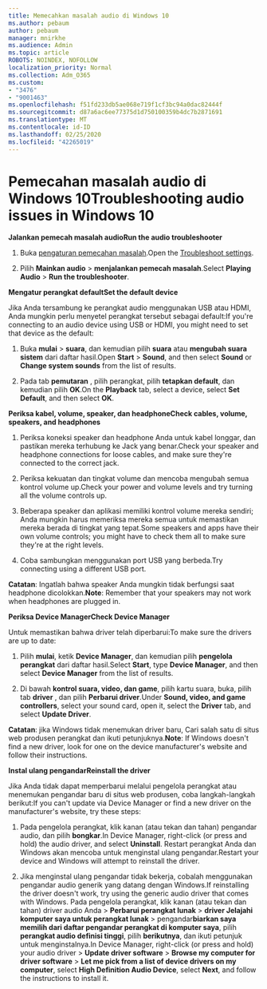 ```yaml
---
title: Memecahkan masalah audio di Windows 10
ms.author: pebaum
author: pebaum
manager: mnirkhe
ms.audience: Admin
ms.topic: article
ROBOTS: NOINDEX, NOFOLLOW
localization_priority: Normal
ms.collection: Adm_O365
ms.custom:
- "3476"
- "9001463"
ms.openlocfilehash: f51fd233db5ae068e719f1cf3bc94a0dac82444f
ms.sourcegitcommit: d87a6ac6ee77375d1d750100359b4dc7b2871691
ms.translationtype: MT
ms.contentlocale: id-ID
ms.lasthandoff: 02/25/2020
ms.locfileid: "42265019"
---
```

# <a name="troubleshooting-audio-issues-in-windows-10"></a><span data-ttu-id="79d87-102">Pemecahan masalah audio di Windows 10</span><span class="sxs-lookup"><span data-stu-id="79d87-102">Troubleshooting audio issues in Windows 10</span></span>

<span data-ttu-id="79d87-103">**Jalankan pemecah masalah audio**</span><span class="sxs-lookup"><span data-stu-id="79d87-103">**Run the audio troubleshooter**</span></span>

1.  <span data-ttu-id="79d87-104">Buka [pengaturan pemecahan masalah](ms-settings:troubleshoot).</span><span class="sxs-lookup"><span data-stu-id="79d87-104">Open the [Troubleshoot settings](ms-settings:troubleshoot).</span></span>

2.  <span data-ttu-id="79d87-105">Pilih **Mainkan audio** > **menjalankan pemecah masalah**.</span><span class="sxs-lookup"><span data-stu-id="79d87-105">Select **Playing Audio** > **Run the troubleshooter**.</span></span>

<span data-ttu-id="79d87-106">**Mengatur perangkat default**</span><span class="sxs-lookup"><span data-stu-id="79d87-106">**Set the default device**</span></span>

<span data-ttu-id="79d87-107">Jika Anda tersambung ke perangkat audio menggunakan USB atau HDMI, Anda mungkin perlu menyetel perangkat tersebut sebagai default:</span><span class="sxs-lookup"><span data-stu-id="79d87-107">If you're connecting to an audio device using USB or HDMI, you might need to set that device as the default:</span></span>

1. <span data-ttu-id="79d87-108">Buka **mulai** > **suara**, dan kemudian pilih **suara** atau **mengubah suara sistem** dari daftar hasil.</span><span class="sxs-lookup"><span data-stu-id="79d87-108">Open **Start** > **Sound**, and then select **Sound** or **Change system sounds** from the list of results.</span></span>

2.  <span data-ttu-id="79d87-109">Pada tab **pemutaran** , pilih perangkat, pilih **tetapkan default**, dan kemudian pilih **OK**.</span><span class="sxs-lookup"><span data-stu-id="79d87-109">On the **Playback** tab, select a device, select **Set Default**, and then select **OK**.</span></span>

<span data-ttu-id="79d87-110">**Periksa kabel, volume, speaker, dan headphone**</span><span class="sxs-lookup"><span data-stu-id="79d87-110">**Check cables, volume, speakers, and headphones**</span></span>

1. <span data-ttu-id="79d87-111">Periksa koneksi speaker dan headphone Anda untuk kabel longgar, dan pastikan mereka terhubung ke Jack yang benar.</span><span class="sxs-lookup"><span data-stu-id="79d87-111">Check your speaker and headphone connections for loose cables, and make sure they're connected to the correct jack.</span></span>

2. <span data-ttu-id="79d87-112">Periksa kekuatan dan tingkat volume dan mencoba mengubah semua kontrol volume up.</span><span class="sxs-lookup"><span data-stu-id="79d87-112">Check your power and volume levels and try turning all the volume controls up.</span></span>

3. <span data-ttu-id="79d87-113">Beberapa speaker dan aplikasi memiliki kontrol volume mereka sendiri; Anda mungkin harus memeriksa mereka semua untuk memastikan mereka berada di tingkat yang tepat.</span><span class="sxs-lookup"><span data-stu-id="79d87-113">Some speakers and apps have their own volume controls; you might have to check them all to make sure they're at the right levels.</span></span>

4. <span data-ttu-id="79d87-114">Coba sambungkan menggunakan port USB yang berbeda.</span><span class="sxs-lookup"><span data-stu-id="79d87-114">Try connecting using a different USB port.</span></span>

<span data-ttu-id="79d87-115">**Catatan**: Ingatlah bahwa speaker Anda mungkin tidak berfungsi saat headphone dicolokkan.</span><span class="sxs-lookup"><span data-stu-id="79d87-115">**Note**: Remember that your speakers may not work when headphones are plugged in.</span></span>

<span data-ttu-id="79d87-116">**Periksa Device Manager**</span><span class="sxs-lookup"><span data-stu-id="79d87-116">**Check Device Manager**</span></span>

<span data-ttu-id="79d87-117">Untuk memastikan bahwa driver telah diperbarui:</span><span class="sxs-lookup"><span data-stu-id="79d87-117">To make sure the drivers are up to date:</span></span>

1. <span data-ttu-id="79d87-118">Pilih **mulai**, ketik **Device Manager**, dan kemudian pilih **pengelola perangkat** dari daftar hasil.</span><span class="sxs-lookup"><span data-stu-id="79d87-118">Select **Start**, type **Device Manager**, and then select **Device Manager** from the list of results.</span></span>

2. <span data-ttu-id="79d87-119">Di bawah **kontrol suara, video, dan game**, pilih kartu suara, buka, pilih tab **driver** , dan pilih **Perbarui driver**.</span><span class="sxs-lookup"><span data-stu-id="79d87-119">Under **Sound, video, and game controllers**, select your sound card, open it, select the **Driver** tab, and select **Update Driver**.</span></span>

<span data-ttu-id="79d87-120">**Catatan**: jika Windows tidak menemukan driver baru, Cari salah satu di situs web produsen perangkat dan ikuti petunjuknya.</span><span class="sxs-lookup"><span data-stu-id="79d87-120">**Note**: If Windows doesn't find a new driver, look for one on the device manufacturer's website and follow their instructions.</span></span>

<span data-ttu-id="79d87-121">**Instal ulang pengandar**</span><span class="sxs-lookup"><span data-stu-id="79d87-121">**Reinstall the driver**</span></span>

<span data-ttu-id="79d87-122">Jika Anda tidak dapat memperbarui melalui pengelola perangkat atau menemukan pengandar baru di situs web produsen, coba langkah-langkah berikut:</span><span class="sxs-lookup"><span data-stu-id="79d87-122">If you can't update via Device Manager or find a new driver on the manufacturer's website, try these steps:</span></span>

1. <span data-ttu-id="79d87-123">Pada pengelola perangkat, klik kanan (atau tekan dan tahan) pengandar audio, dan pilih **bongkar**.</span><span class="sxs-lookup"><span data-stu-id="79d87-123">In Device Manager, right-click (or press and hold) the audio driver, and select **Uninstall**.</span></span> <span data-ttu-id="79d87-124">Restart perangkat Anda dan Windows akan mencoba untuk menginstal ulang pengandar.</span><span class="sxs-lookup"><span data-stu-id="79d87-124">Restart your device and Windows will attempt to reinstall the driver.</span></span>

2. <span data-ttu-id="79d87-125">Jika menginstal ulang pengandar tidak bekerja, cobalah menggunakan pengandar audio generik yang datang dengan Windows.</span><span class="sxs-lookup"><span data-stu-id="79d87-125">If reinstalling the driver doesn't work, try using the generic audio driver that comes with Windows.</span></span> <span data-ttu-id="79d87-126">Pada pengelola perangkat, klik kanan (atau tekan dan tahan) driver audio Anda > **Perbarui perangkat lunak** > **driver Jelajahi komputer saya untuk perangkat lunak** > pengandar**biarkan saya memilih dari daftar pengandar perangkat di komputer saya**, pilih **perangkat audio definisi tinggi**, pilih **berikutnya**, dan ikuti petunjuk untuk menginstalnya.</span><span class="sxs-lookup"><span data-stu-id="79d87-126">In Device Manager, right-click (or press and hold) your audio driver > **Update driver software** > **Browse my computer for driver software** > **Let me pick from a list of device drivers on my computer**, select **High Definition Audio Device**, select **Next**, and follow the instructions to install it.</span></span>
